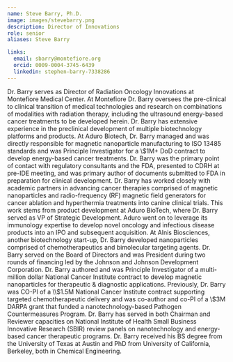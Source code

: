 ```yaml
---
name: Steve Barry, Ph.D.
image: images/stevebarry.png
description: Director of Innovations
role: senior
aliases: Steve Barry

links:
  email: sbarry@montefiore.org
  orcid: 0009-0004-3745-6439
  linkedin: stephen-barry-7338286
---
```


Dr. Barry serves as Director of Radiation Oncology Innovations at Montefiore Medical Center. At Montefiore Dr. Barry oversees the pre-clinical to clinical transition of medical technologies and research on combinations of modalities with radiation therapy, including the ultrasound energy-based cancer treatments to be developed herein. 
Dr. Barry has extensive  experience in the preclinical development of multiple biotechnology platforms and products. At Aduro Biotech, Dr. Barry managed and was directly responsible for magnetic nanoparticle manufacturing to ISO 13485 standards and was Principle Investigator for a \\$1M+ DoD contract to develop energy-based cancer treatments. Dr. Barry was the primary point of contact with regulatory consultants and the FDA, presented to CDRH at pre-IDE meeting, and was primary author of documents submitted to FDA in preparation for clinical development. 
Dr. Barry has worked closely with academic partners in advancing cancer therapies comprised of magnetic nanoparticles and radio-frequency (RF) magnetic field generators for cancer ablation and hyperthermia treatments into canine clinical trials. This work stems from product development at Aduro BioTech, where Dr. Barry served as VP of Strategic Development.  Aduro went on to leverage its immunology expertise to develop novel oncology and infectious disease products into an IPO and subsequent acquisition.  
At Alnis Biosciences, another biotechnology start-up, Dr. Barry developed nanoparticles comprised of chemotherapeutics and bimolecular targeting agents.  Dr. Barry served on the Board of Directors and was President during two rounds of financing led by the Johnson and Johnson Development Corporation.  Dr. Barry authored and was Principle Investigator of a multi-million dollar National Cancer Institute contract to develop magnetic nanoparticles for therapeutic & diagnostic applications.  Previously, Dr. Barry was CO-PI of a \\$1.5M National Cancer Institute contract supporting targeted chemotherapeutic delivery and was co-author and co-PI of a \\$3M DARPA grant that funded a nanotechnology-based Pathogen Countermeasures Program.
Dr. Barry has served in both Chairman and Reviewer capacities on National Institute of Health Small Business Innovative Research (SBIR) review panels on nanotechnology and energy-based cancer therapeutic programs. Dr. Barry received his BS degree from the University of Texas at Austin and PhD from University of California, Berkeley, both in Chemical Engineering.
